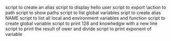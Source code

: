 script to create an alias
script to display hello user
script to export \action to path
script to show paths
script to list global variables
sript to create alias NAME
script to list all local and environment variables and function
script to create global variable
script to print 128 and knowlwdgw with a new line
script to print the result of ower and divide
script to print exponent of variable
